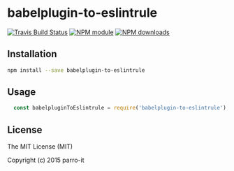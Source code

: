 # babelplugin-to-eslintrule



[![Travis Build Status](https://img.shields.io/travis/parro-it/babelplugin-to-eslintrule.svg)](http://travis-ci.org/parro-it/babelplugin-to-eslintrule)
[![NPM module](https://img.shields.io/npm/v/babelplugin-to-eslintrule.svg)](https://npmjs.org/package/babelplugin-to-eslintrule)
[![NPM downloads](https://img.shields.io/npm/dt/babelplugin-to-eslintrule.svg)](https://npmjs.org/package/babelplugin-to-eslintrule)

## Installation

```bash
npm install --save babelplugin-to-eslintrule
```

## Usage

```javascript
  const babelpluginToEslintrule = require('babelplugin-to-eslintrule');
```

## License


The MIT License (MIT)

Copyright (c) 2015 parro-it
